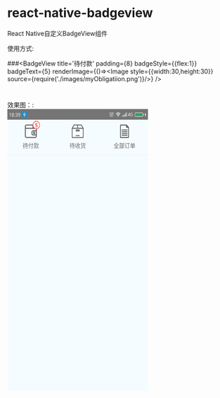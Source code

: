 # react-native-badgeview
React Native自定义BadgeView组件

使用方式:<br>

###<BadgeView
      title='待付款'
      padding={8}
      badgeStyle={{flex:1}}
      badgeText={5}
      renderImage={()=><Image style={{width:30,height:30}} source={require('./images/myObligatiion.png')}/>}
/>
###

<br>
效果图：:
<br>
<img src="https://github.com/jjhappyforever/react-native-badgeview/blob/master/screenshots/badgeview.png" width="320" height="640">
